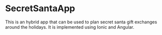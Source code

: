# SecretSantaApp
This is an hybrid app that can be used to plan secret santa gift exchanges around the holidays. It is implemented using Ionic and Angular.
